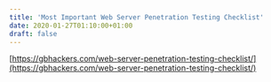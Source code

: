 ```yaml
---
title: 'Most Important Web Server Penetration Testing Checklist'
date: 2020-01-27T01:10:00+01:00
draft: false
---
```


[https://gbhackers.com/web-server-penetration-testing-checklist/](https://gbhackers.com/web-server-penetration-testing-checklist/)
